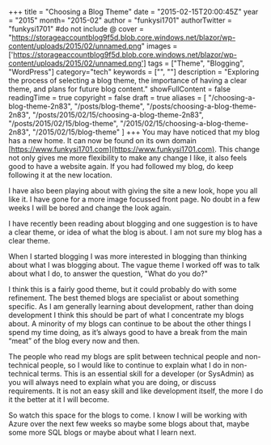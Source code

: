 +++
title = "Choosing a Blog Theme"
date = "2015-02-15T20:00:45Z"
year = "2015"
month= "2015-02"
author = "funkysi1701"
authorTwitter = "funkysi1701" #do not include @
cover = "https://storageaccountblog9f5d.blob.core.windows.net/blazor/wp-content/uploads/2015/02/unnamed.png"
images =['https://storageaccountblog9f5d.blob.core.windows.net/blazor/wp-content/uploads/2015/02/unnamed.png']
tags = ["Theme", "Blogging", "WordPress"]
category="tech"
keywords = ["", ""]
description = "Exploring the process of selecting a blog theme, the importance of having a clear theme, and plans for future blog content."
showFullContent = false
readingTime = true
copyright = false
draft = true
aliases = [
    "/choosing-a-blog-theme-2n83",
    "/posts/blog-theme",
    "/posts/choosing-a-blog-theme-2n83",
    "/posts/2015/02/15/choosing-a-blog-theme-2n83",
    "/posts/2015/02/15/blog-theme",
    "/2015/02/15/choosing-a-blog-theme-2n83",
    "/2015/02/15/blog-theme"
]
+++
You may have noticed that my blog has a new home. It can now be found on its own domain [https://www.funkysi1701.com](https://www.funkysi1701.com). This change not only gives me more flexibility to make any change I like, it also feels good to have a website again. If you had followed my blog, do keep following it at the new location.

I have also been playing about with giving the site a new look, hope you all like it. I have gone for a more image focussed front page. No doubt in a few weeks I will be bored and change the look again.

I have recently been reading about blogging and one suggestion is to have a clear theme, or idea of what the blog is about. I am not sure my blog has a clear theme.

When I started blogging I was more interested in blogging than thinking about what I was blogging about. The vague theme I worked off was to talk about what I do, to answer the question, "What do you do?"

I think this is a fairly good theme, but it could probably do with some refinement. The best themed blogs are specialist or about something specific. As I am generally learning about development, rather than doing development I think this should be part of what I concentrate my blogs about. A minority of my blogs can continue to be about the other things I spend my time doing, as it’s always good to have a break from the main “meat” of the blog every now and then.

The people who read my blogs are split between technical people and non-technical people, so I would like to continue to explain what I do in non-technical terms. This is an essential skill for a developer (or SysAdmin) as you will always need to explain what you are doing, or discuss requirements. It is not an easy skill and like development itself, the more I do it the better at it I will become.

So watch this space for the blogs to come. I know I will be working with Azure over the next few weeks so maybe some blogs about that, maybe some more SQL blogs or maybe about what I learn next.